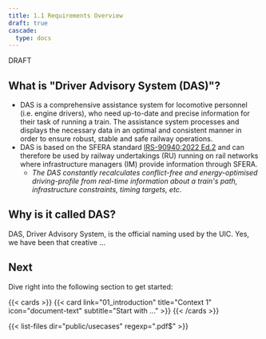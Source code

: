 ```yaml
---
title: 1.1 Requirements Overview
draft: true
cascade:
  type: docs
---
```


DRAFT

## What is "Driver Advisory System (DAS)"?

* DAS is a comprehensive assistance system for locomotive personnel (i.e. engine drivers), who need
  up-to-date and precise information for their task of running a train. The assistance system
  processes and displays the necessary data in an optimal and consistent manner in order to ensure
  robust, stable and safe railway operations.
* DAS is based on the SFERA standard [IRS-90940:2022 Ed.2](https://uic.org/events/uic-irs-90940-edition-2-sfera-protocol) and can therefore be used by railway undertakings (RU) running
  on rail networks where infrastructure managers (IM) provide information through SFERA.
  * _The DAS constantly recalculates conflict-free and energy-optimised driving-profile from real-time information about a train's path, infrastructure constraints, timing targets, etc._

## Why is it called DAS?

DAS, Driver Advisory System, is the official naming used by the UIC. Yes, we have been that
creative ...

## Next

Dive right into the following section to get started:

{{< cards >}}
{{< card link="01_introduction" title="Context 1" icon="document-text" subtitle="Start with ..." >}}
{{< /cards >}}

{{< list-files dir="public/usecases" regexp=".pdf$" >}}
